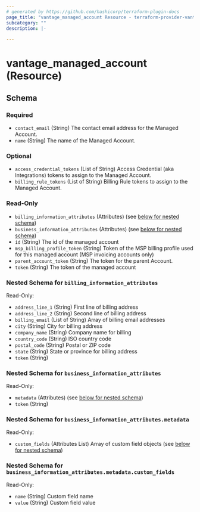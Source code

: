 ```yaml
---
# generated by https://github.com/hashicorp/terraform-plugin-docs
page_title: "vantage_managed_account Resource - terraform-provider-vantage"
subcategory: ""
description: |-
  
---
```


# vantage_managed_account (Resource)





<!-- schema generated by tfplugindocs -->
## Schema

### Required

- `contact_email` (String) The contact email address for the Managed Account.
- `name` (String) The name of the Managed Account.

### Optional

- `access_credential_tokens` (List of String) Access Credential (aka Integrations) tokens to assign to the Managed Account.
- `billing_rule_tokens` (List of String) Billing Rule tokens to assign to the Managed Account.

### Read-Only

- `billing_information_attributes` (Attributes) (see [below for nested schema](#nestedatt--billing_information_attributes))
- `business_information_attributes` (Attributes) (see [below for nested schema](#nestedatt--business_information_attributes))
- `id` (String) The id of the managed account
- `msp_billing_profile_token` (String) Token of the MSP billing profile used for this managed account (MSP invoicing accounts only)
- `parent_account_token` (String) The token for the parent Account.
- `token` (String) The token of the managed account

<a id="nestedatt--billing_information_attributes"></a>
### Nested Schema for `billing_information_attributes`

Read-Only:

- `address_line_1` (String) First line of billing address
- `address_line_2` (String) Second line of billing address
- `billing_email` (List of String) Array of billing email addresses
- `city` (String) City for billing address
- `company_name` (String) Company name for billing
- `country_code` (String) ISO country code
- `postal_code` (String) Postal or ZIP code
- `state` (String) State or province for billing address
- `token` (String)


<a id="nestedatt--business_information_attributes"></a>
### Nested Schema for `business_information_attributes`

Read-Only:

- `metadata` (Attributes) (see [below for nested schema](#nestedatt--business_information_attributes--metadata))
- `token` (String)

<a id="nestedatt--business_information_attributes--metadata"></a>
### Nested Schema for `business_information_attributes.metadata`

Read-Only:

- `custom_fields` (Attributes List) Array of custom field objects (see [below for nested schema](#nestedatt--business_information_attributes--metadata--custom_fields))

<a id="nestedatt--business_information_attributes--metadata--custom_fields"></a>
### Nested Schema for `business_information_attributes.metadata.custom_fields`

Read-Only:

- `name` (String) Custom field name
- `value` (String) Custom field value


